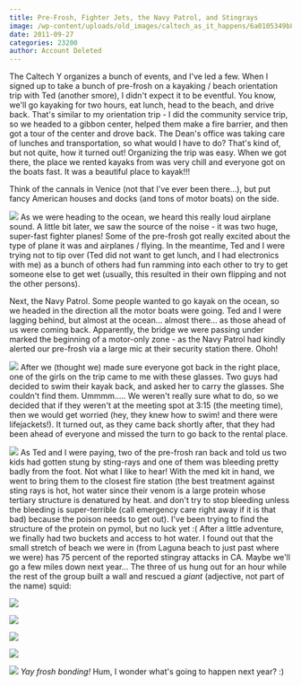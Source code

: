 ```yaml
---
title: Pre-Frosh, Fighter Jets, the Navy Patrol, and Stingrays
image: /wp-content/uploads/old_images/caltech_as_it_happens/6a0105349b8251970b015391d88df5970b.jpg
date: 2011-09-27
categories: 23200
author: Account Deleted
---
```


The Caltech Y organizes a bunch of events, and I've led a few. When I signed up to take a bunch of pre-frosh on a kayaking / beach orientation trip with Ted (another smore), I didn't expect it to be eventful. You know, we'll go kayaking for two hours, eat lunch, head to the beach, and drive back. That's similar to my orientation trip - I did the community service trip, so we headed to a gibbon center, helped them make a fire barrier, and then got a tour of the center and drove back. The Dean's office was taking care of lunches and transportation, so what would I have to do?
That's kind of, but not quite, how it turned out! Organizing the trip was easy. When we got there, the place we rented kayaks from was very chill and everyone got on the boats fast. It was a beautiful place to kayak!!!

Think of the cannals in Venice (not that I've ever been there...), but put fancy American houses and docks (and tons of motor boats) on the side.


![](/old_images/caltech_as_it_happens/6a0105349b8251970b015435abfced970c.jpg)
As we were heading to the ocean, we heard this really loud airplane sound. A little bit later, we saw the source of the noise - it was two huge, super-fast fighter planes! Some of the pre-frosh got really excited about the type of plane it was and airplanes / flying. In the meantime, Ted and I were trying not to tip over (Ted did not want to get lunch, and I had electronics with me) as a bunch of others had fun ramming into each other to try to get someone else to get wet (usually, this resulted in their own flipping and not the other persons).

Next, the Navy Patrol. Some people wanted to go kayak on the ocean, so we headed in the direction all the motor boats were going. Ted and I were lagging behind, but almost at the ocean... almost there... as those ahead of us were coming back. Apparently, the bridge we were passing under marked the beginning of a motor-only zone - as the Navy Patrol had kindly alerted our pre-frosh via a large mic at their security station there. Ohoh!


![](/old_images/caltech_as_it_happens/6a0105349b8251970b014e8bcc49dc970d.jpg)
After we (thought we) made sure everyone got back in the right place, one of the girls on the trip came to me with these glasses. Two guys had decided to swim their kayak back, and asked her to carry the glasses. She couldn't find them. Ummmm..... We weren't really sure what to do, so we decided that if they weren't at the meeting spot at 3:15 (the meeting time), then we would get worried (hey, they knew how to swim! and there were lifejackets!). It turned out, as they came back shortly after, that they had been ahead of everyone and missed the turn to go back to the rental place.


![](/old_images/caltech_as_it_happens/6a0105349b8251970b015391d88f7f970b.jpg)
As Ted and I were paying, two of the pre-frosh ran back and told us two kids had gotten stung by sting-rays and one of them was bleeding pretty badly from the foot. Not what I like to hear! With the med kit in hand, we went to bring them to the closest fire station (the best treatment against sting rays is hot, hot water since their venom is a large protein whose tertiary structure is denatured by heat. and don't try to stop bleeding unless the bleeding is super-terrible (call emergency care right away if it is that bad) because the poison needs to get out). I've been trying to find the structure of the protein on pymol, but no luck yet :( After a little adventure, we finally had two buckets and access to hot water. I found out that the small stretch of beach we were in (from Laguna beach to just past where we were) has 75 percent of the reported stingray attacks in CA. Maybe we'll go a few miles down next year... The three of us hung out for an hour while the rest of the group built a wall and rescued a *giant* (adjective, not part of the name) squid:


![](/old_images/caltech_as_it_happens/6a0105349b8251970b015435ac1cee970c.jpg)

![](/old_images/caltech_as_it_happens/6a0105349b8251970b015391d9d20f970b.jpg)

![](/old_images/caltech_as_it_happens/6a0105349b8251970b014e8bcd8fc9970d.jpg)

![](/old_images/caltech_as_it_happens/6a0105349b8251970b014e8bcd9093970d.jpg)

![](/old_images/caltech_as_it_happens/6a0105349b8251970b014e8bcd90d8970d.jpg)
*Yay frosh bonding!*
Hum, I wonder what's going to happen next year? :)

